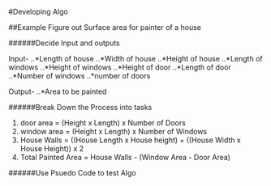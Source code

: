 #Developing Algo 

##Example
Figure out Surface area for painter of a house

######Decide Input and outputs

Input- 
..*Length of house
..*Width of house
..*Height of house
..*Length of windows 
..*Height of windows 
..*Height of door
..*Length of door
..*Number of windows 
..*number of doors 

Output- 
..*Area to be painted

######Break Down the Process into tasks 

1. door area = (Height x Length) x Number of Doors
2. window area = (Height x Length) x Number of Windows
3. House Walls = ((House Length x House height) + ((House Width x House Height)) x 2 
4. Total Painted Area = House Walls - (Window Area - Door Area)

######Use Psuedo Code to test Algo 
